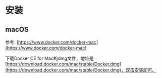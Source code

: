 # 安装

## macOS
参考: [https://www.docker.com/docker-mac](https://www.docker.com/docker-mac)

下载Docker CE for Mac的dmg文件，地址是[https://download.docker.com/mac/stable/Docker.dmg](https://download.docker.com/mac/stable/Docker.dmg)，双击安装即可。  



